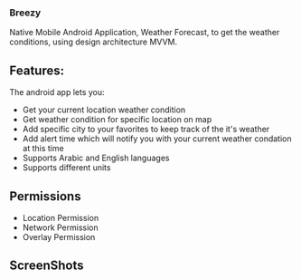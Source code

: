 ### Breezy
Native Mobile Android Application, Weather Forecast, to get the weather conditions, using design architecture MVVM. 

## Features:

The android app lets you:
* Get your current location weather condition
* Get weather condition for specific location on map
* Add specific city to your favorites to keep track of the it's weather
* Add alert time which will notify you with your current weather condation at this time
* Supports Arabic and English languages
* Supports different units

## Permissions

* Location Permission
* Network Permission
* Overlay Permission

## ScreenShots

